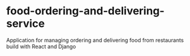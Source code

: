 # food-ordering-and-delivering-service
Application for managing ordering and delivering food from restaurants build with React and Django
